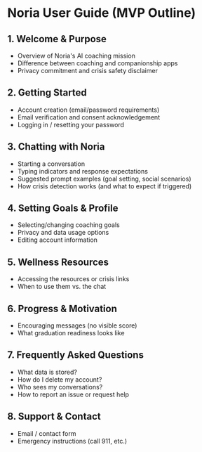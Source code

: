 # Noria User Guide (MVP Outline)

## 1. Welcome & Purpose
- Overview of Noria's AI coaching mission
- Difference between coaching and companionship apps
- Privacy commitment and crisis safety disclaimer

## 2. Getting Started
- Account creation (email/password requirements)
- Email verification and consent acknowledgement
- Logging in / resetting your password

## 3. Chatting with Noria
- Starting a conversation
- Typing indicators and response expectations
- Suggested prompt examples (goal setting, social scenarios)
- How crisis detection works (and what to expect if triggered)

## 4. Setting Goals & Profile
- Selecting/changing coaching goals
- Privacy and data usage options
- Editing account information

## 5. Wellness Resources
- Accessing the resources or crisis links
- When to use them vs. the chat

## 6. Progress & Motivation
- Encouraging messages (no visible score)
- What graduation readiness looks like

## 7. Frequently Asked Questions
- What data is stored?
- How do I delete my account?
- Who sees my conversations?
- How to report an issue or request help

## 8. Support & Contact
- Email / contact form
- Emergency instructions (call 911, etc.)

